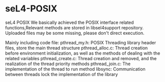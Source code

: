 # seL4-POSIX
seL4 POSIX
We basically achieved the POSIX interface related functions,Relevant methods are stored in libsel4support repository.
Uploaded files may be some missing, please don't direct execution.

Mainly including code file:
pthread_my.h:      POSIX Threading library header files, store the main thread structure
pthread_alloc.c:   Thread creation before environment initialization, as well as the methods 
                   of dealing with the related variables
pthread_create.c:  Thread creation and removed, and the realization of the thread priority methods
pthread_join.c:    The implementation of the thread to run method
libsync:           Communication between threads lock the implementation of the library

